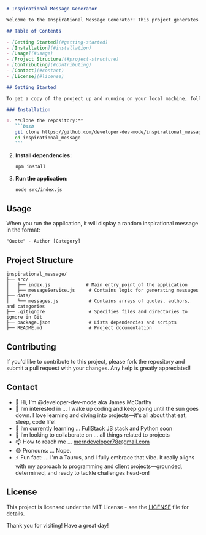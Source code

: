 ````markdown
# Inspirational Message Generator

Welcome to the Inspirational Message Generator! This project generates random inspirational quotes along with their authors and categories. It's built using Node.js.

## Table of Contents

- [Getting Started](#getting-started)
- [Installation](#installation)
- [Usage](#usage)
- [Project Structure](#project-structure)
- [Contributing](#contributing)
- [Contact](#contact)
- [License](#license)

## Getting Started

To get a copy of the project up and running on your local machine, follow these steps.

### Installation

1. **Clone the repository:**
   ```bash
   git clone https://github.com/developer-dev-mode/inspirational_message.git
   cd inspirational_message
   ```
````

2. **Install dependencies:**

   ```bash
   npm install
   ```

3. **Run the application:**
   ```bash
   node src/index.js
   ```

## Usage

When you run the application, it will display a random inspirational message in the format:

```
"Quote" - Author [Category]
```

## Project Structure

```plaintext
inspirational_message/
├── src/
│   ├── index.js             # Main entry point of the application
│   ├── messageService.js     # Contains logic for generating messages
├── data/
│   └── messages.js           # Contains arrays of quotes, authors, and categories
├── .gitignore                # Specifies files and directories to ignore in Git
├── package.json              # Lists dependencies and scripts
├── README.md                 # Project documentation
```

## Contributing

If you'd like to contribute to this project, please fork the repository and submit a pull request with your changes. Any help is greatly appreciated!

## Contact

- 👋 Hi, I’m @developer-dev-mode aka James McCarthy
- 👀 I’m interested in ... I wake up coding and keep going until the sun goes down. I love learning and diving into projects—it's all about that eat, sleep, code life!
- 🌱 I’m currently learning ... FullStack JS stack and Python soon
- 💞️ I’m looking to collaborate on ... all things related to projects
- 📫 How to reach me ... merndeveloper78@gmail.com
- 😄 Pronouns: ... Nope.
- ⚡ Fun fact: ... I'm a Taurus, and I fully embrace that vibe. It really aligns with my approach to programming and client projects—grounded, determined, and ready to tackle challenges head-on!

## License

This project is licensed under the MIT License - see the [LICENSE](LICENSE) file for details.

Thank you for visiting! Have a great day!
